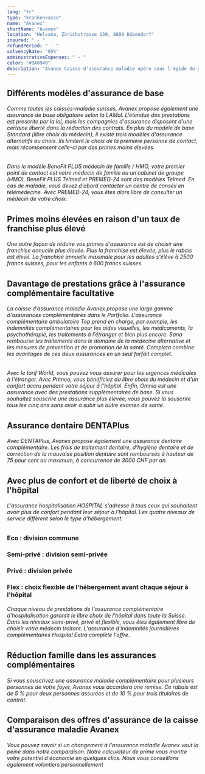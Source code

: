 ```yaml
---
lang: "fr"
type: "krankenkasse"
name: "Avanex"
shortName: "Avanex"
location: "Helsana, Zürichstrasse 130, 8600 Dübendorf"
insured: " - "
refundPeriod: " - "
solvencyRate: "95%"
administrativeExpenses: " - "
color: "#9A0940"
description: "Avanex Caisse d'assurance maladie opère sous l'égide du groupe Helsana assurance. En 2017, elle a fusionné avec la maison mère afin de pouvoir continuer à offrir aux clients des primes d'assurance avantageuses. L'étendue de l'assurance de base et de l'assurance complémentaire coïncide donc avec celle de Helsana. Ici vous trouverez l'offre d'assurance de Avanex en comparaison."
---
```


## Différents modèles d'assurance de base

###### Comme toutes les caisses-maladie suisses, Avanex propose également une assurance de base obligatoire selon la LAMal. L'étendue des prestations est prescrite par la loi, mais les compagnies d'assurance disposent d'une certaine liberté dans la rédaction des contrats. En plus du modèle de base Standard (libre choix du médecin), il existe trois modèles d'assurance alternatifs au choix. Ils limitent le choix de la première personne de contact, mais récompensent celle-ci par des primes moins élevées.

###### Dans le modèle BeneFit PLUS médecin de famille / HMO, votre premier point de contact est votre médecin de famille ou un cabinet de groupe (HMO). BeneFit PLUS Telmed et PREMED-24 sont des modèles Telmed. En cas de maladie, vous devez d'abord contacter un centre de conseil en télémédecine. Avec PREMED-24, vous êtes alors libre de consulter un médecin de votre choix.

## Primes moins élevées en raison d'un taux de franchise plus élevé

###### Une autre façon de réduire vos primes d'assurance est de choisir une franchise annuelle plus élevée. Plus la franchise est élevée, plus le rabais est élevé. La franchise annuelle maximale pour les adultes s'élève à 2500 francs suisses, pour les enfants à 600 francs suisses.

## Davantage de prestations grâce à l'assurance complémentaire facultative

###### La caisse d’assurance maladie Avanex propose une large gamme d'assurances complémentaires dans le Portfolio. L'assurance complémentaire ambulatoire Top prend en charge, par exemple, les indemnités complémentaires pour les aides visuelles, les médicaments, la psychothérapie, les traitements à l'étranger et bien plus encore. Sana rembourse les traitements dans le domaine de la médecine alternative et les mesures de prévention et de promotion de la santé. Completa combine les avantages de ces deux assurances en un seul forfait complet.

###### Avec le tarif World, vous pouvez vous assurer pour les urgences médicales à l'étranger. Avec Primeo, vous bénéficiez du libre choix du médecin et d'un confort accru pendant votre séjour à l'hôpital. Enfin, Omnia est une assurance avec des prestations supplémentaires de base. Si vous souhaitez souscrire une assurance plus élevée, vous pouvez la souscrire tous les cinq ans sans avoir à subir un autre examen de santé.

## Assurance dentaire DENTAPlus

###### Avec DENTAPlus, Avanex propose également une assurance dentaire complémentaire. Les frais de traitement dentaire, d'hygiène dentaire et de correction de la mauvaise position dentaire sont remboursés à hauteur de 75 pour cent au maximum, à concurrence de 3000 CHF par an.

## Avec plus de confort et de liberté de choix à l'hôpital

###### L'assurance hospitalisation HOSPITAL s'adresse à tous ceux qui souhaitent avoir plus de confort pendant leur séjour à l'hôpital. Les quatre niveaux de service diffèrent selon le type d'hébergement:

### Eco : division commune

### Semi-privé : division semi-privée

### Privé : division privée

### Flex : choix flexible de l'hébergement avant chaque séjour à l'hôpital

###### Chaque niveau de prestations de l'assurance complémentaire d'hospitalisation garantit le libre choix de l'hôpital dans toute la Suisse. Dans les niveaux semi-privé, privé et flexible, vous êtes également libre de choisir votre médecin traitant. L'assurance d'indemnités journalières complémentaires Hospital Extra complète l'offre.

## Réduction famille dans les assurances complémentaires

###### Si vous souscrivez une assurance maladie complémentaire pour plusieurs personnes de votre foyer, Avanex vous accordera une remise. Ce rabais est de 5 % pour deux personnes assurées et de 10 % pour trois titulaires de contrat.

## Comparaison des offres d'assurance de la caisse d'assurance maladie Avanex

###### Vous pouvez savoir si un changement à l'assurance maladie Avanex vaut la peine dans notre comparaison. Notre calculateur de prime vous montre votre potentiel d'économie en quelques clics. Nous vous conseillons également volontiers personnellement
